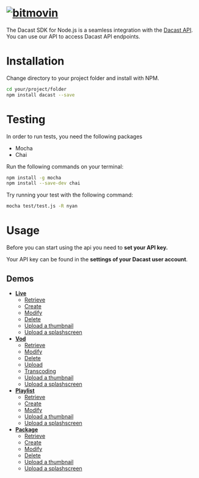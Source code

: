 # [![bitmovin](http://www.dacast.com/wp-content/themes/dacast/images/logo.png)](https://www.dacast.com)

The Dacast SDK for Node.js is a seamless integration with the [Dacast API](https://www.dacast.com). You can use our API to access Dacast API endpoints.

# Installation
Change directory to your project folder and install with NPM.

```bash
cd your/project/folder
npm install dacast --save
```

# Testing

In order to run tests, you need the following packages
- Mocha
- Chai

Run the following commands on your terminal:

```bash
npm install -g mocha
npm install --save-dev chai
```

Try running your test with the following command:

```bash
mocha test/test.js -R nyan
```

# Usage

Before you can start using the api you need to **set your API key.**

Your API key can be found in the **settings of your Dacast user account**.


## Demos
* [**Live**](examples/channel)
    * [Retrieve](examples/channel/retrieve.js)
    * [Create](examples/channel/create.js)
    * [Modify](examples/channel/modify.js)
    * [Delete](examples/channel/delete.js)
    * [Upload a thumbnail](examples/channel/uploadThumbnail.js)
    * [Upload a splashscreen](examples/channel/uploadSplashscreen.js)
* [**Vod**](examples/vod)
    * [Retrieve](examples/vod/retrieve.js)
    * [Modify](examples/vod/modify.js)
    * [Delete](examples/vod/delete.js)
    * [Upload](examples/vod/upload.js)
    * [Transcoding](examples/vod/transcodingVod.js)
    * [Upload a thumbnail](examples/vod/uploadThumbnail.js)
    * [Upload a splashscreen](examples/vod/uploadSplashscreen.js)
* [**Playlist**](examples/playlist)
    * [Retrieve](examples/playlist/retrieve.js)
    * [Create](examples/playlist/create.js)
    * [Modify](examples/playlist/modify.js)
    * [Upload a thumbnail](examples/playlist/uploadThumbnail.js)
    * [Upload a splashscreen](examples/playlist/uploadSplashscreen.js)
* [**Package**](examples/package)
    * [Retrieve](examples/package/retrieve.js)
    * [Create](examples/package/create.js)
    * [Modify](examples/package/modify.js)
    * [Delete](examples/package/delete.js)
    * [Upload a thumbnail](examples/package/uploadThumbnail.js)
    * [Upload a splashscreen](examples/package/uploadSplashscreen.js)

